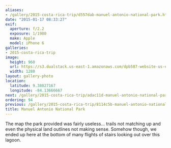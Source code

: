 ```yaml
---
aliases:
- /gallery/2015-costa-rica-trip/d557dab-manuel-antonio-national-park.html
date: "2015-01-17 08:33:27"
exif:
  aperture: f/2.2
  exposure: 1/1980
  make: Apple
  model: iPhone 6
galleries:
- 2015-costa-rica-trip
image:
  height: 960
  url: https://s3.dualstack.us-east-1.amazonaws.com/dpb587-website-us-east-1/asset/gallery/2015-costa-rica-trip/d557dab-manuel-antonio-national-park~1280.jpg
  width: 1280
layout: gallery-photo
location:
  latitude: 9.38027167
  longitude: -84.13666667
next: /gallery/2015-costa-rica-trip/adac11d-manuel-antonio-national-park
ordering: 94
previous: /gallery/2015-costa-rica-trip/8114c5b-manuel-antonio-national-park
title: Manuel Antonio National Park
---
```


The map the park provided was fairly useless... trails not matching up and even the physical land outlines not making sense. Somehow though, we ended up here at the bottom of many flights of stairs looking out over this lagoon.
